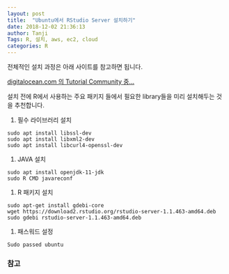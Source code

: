 ```yaml
---
layout: post
title:  "Ubuntu에서 RStudio Server 설치하기"
date: 2018-12-02 21:36:13
author: Tanji
Tags: R, 설치, aws, ec2, cloud
categories: R
---
```


전체적인 설치 과정은 아래 사이트를 참고하면 됩니다.

[digitalocean.com 의 Tutorial Community 중...](https://www.digitalocean.com/community/tutorials/how-to-install-r-on-ubuntu-18-04)

설치 전에 R에서 사용하는 주요 패키지 들에서 필요한 library들을 미리 설치해두는 것을 추천합니다.

1. 필수 라이브러리 설치

```{bash}
sudo apt install libssl-dev
sudo apt install libxml2-dev
sudo apt install libcurl4-openssl-dev
```

1. JAVA 설치
```
sudo apt install openjdk-11-jdk
sudo R CMD javareconf
```

1. R 패키지 설치

```
sudo apt-get install gdebi-core
wget https://download2.rstudio.org/rstudio-server-1.1.463-amd64.deb
sudo gdebi rstudio-server-1.1.463-amd64.deb
```

1. 패스워드 설정

```
Sudo passed ubuntu
```




### 참고
